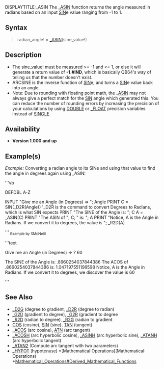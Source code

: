 DISPLAYTITLE:_ASIN
The [_ASIN](_ASIN) function returns the angle measured in radians based on an input [SIN](SIN)e value ranging from -1 to 1.


## Syntax

>  radian_angle! = [_ASIN](_ASIN)(sine_value!)


## Description

* The sine_value! must be measured >= -1 and <= 1, or else it will generate a return value of **-1.#IND**, which is basically QB64's way of telling us that the number doesn't exist. 
* ARCSINE is the inverse function of [SIN](SIN)e, and turns a [SIN](SIN)e value back into an angle.
* Note: Due to rounding with floating point math, the [_ASIN](_ASIN) may not always give a perfect match for the [SIN](SIN) angle which generated this. You can reduce the number of rounding errors by increasing the precision of your calculations by using [DOUBLE](DOUBLE) or [_FLOAT](_FLOAT) precision variables instead of [SINGLE](SINGLE).


## Availability

* **Version 1.000 and up**


## Example(s)

*Example:* Converting a radian angle to its SINe and using that value to find the angle in degrees again using _ASIN:

'''vb

DEFDBL A-Z

INPUT "Give me an Angle (in Degrees) => "; Angle
PRINT
C = SIN(_D2R(Angle)) '_D2R is the command to convert Degrees to Radians, which is what SIN expects
PRINT "The SINE of the Angle is: "; C
A = _ASIN(C)
PRINT "The ASIN of "; C; " is: "; A
PRINT "Notice, A is the Angle in Radians.  If we convert it to degrees, the value is "; _R2D(A) 

'''
<sub>Example by SMcNeill</sub>

'''text


Give me an Angle (in Degrees) => ? 60

The SINE of the Angle is:  .8660254037844386
The ACOS of   .8660254037844386  is:   1.047197551196598
Notice, A is the Angle in Radians.  If we convert it to degrees, we discover the value is  60

'''



## See Also

* [_D2G](_D2G) (degree to gradient, [_D2R](_D2R) (degree to radian)
* [_G2D](_G2D) (gradient to degree), [_G2R](_G2R) (gradient to degree
* [_R2D](_R2D) (radian to degree), [_R2G](_R2G) (radian to gradient
* [COS](COS) (cosine), [SIN](SIN) (sine), [TAN](TAN) (tangent)
* [_ACOS](_ACOS) (arc cosine), [ATN](ATN) (arc tangent)
* [_ACOSH](_ACOSH) (arc hyperbolic  cosine), [_ASINH](_ASINH) (arc hyperbolic  sine), [_ATANH](_ATANH) (arc hyperbolic  tangent)
* [_ATAN2](_ATAN2) (Compute arc tangent with two parameters)
* [_HYPOT](_HYPOT) (hypotenuse)
*[Mathematical Operations](Mathematical Operations)
*[Mathematical_Operations#Derived_Mathematical_Functions](Mathematical_Operations#Derived_Mathematical_Functions)




